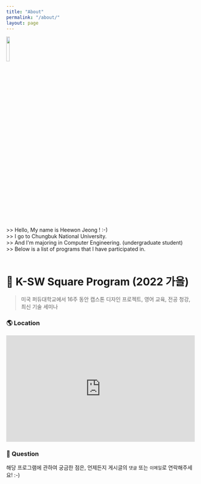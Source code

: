 ```yaml
---
title: "About"
permalink: "/about/"
layout: page
---
```


<div>
<img class="profile-image" src="https://user-images.githubusercontent.com/74031620/185634073-e2b7d196-c39a-4b5a-bbdb-fafb7761c76b.jpg" width="13%" height="13%">
<div class="profile-code-box" width="50%" height="30%">
    >> Hello, My name is Heewon Jeong ! :-) <br>
    >> I go to Chungbuk National University. <br>
    >> And I'm majoring in Computer Engineering. (undergraduate student) <br>
    >> Below is a list of programs that I have participated in.
</div>
</div>

<br>

# 📝 K-SW Square Program (2022 가을)

> 미국 퍼듀대학교에서 16주 동안 캡스톤 디자인 프로젝트, 영어 교육, 전공 청강, 최신 기술 세미나


### 🌎 Location

<div class="gmap" height="0" style="
+overflow:hidden; padding-bottom: 56.25%; position: relative;">
<iframe src="https://www.google.com/maps/embed?pb=!1m18!1m12!1m3!1d4410.531348881961!2d-86.91478278877308!3d40.42709445671042!2m3!1f0!2f0!3f0!3m2!1i1024!2i768!4f13.1!3m3!1m2!1s0x8812e2ac2c7b9d9b%3A0xcd8b71d26d7bb67f!2sK-SW%20Square!5e0!3m2!1sko!2skr!4v1657419396612!5m2!1sko!2skr" width="100%" height="100%" style="border:0; position:absolute; left:0; top:0;" allowfullscreen="" loading="lazy" referrerpolicy="no-referrer-when-downgrade"></iframe>
</div>

### 💬 Question

해당 프로그램에 관하여 궁금한 점은, 언제든지 게시글의 `댓글` 또는 `이메일`로 연락해주세요! :-)